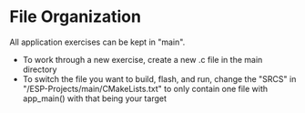 # File Organization

All application exercises can be kept in "main".

- To work through a new exercise, create a new .c file in the main directory
- To switch the file you want to build, flash, and run,
  change the "SRCS" in "/ESP-Projects/main/CMakeLists.txt" to only contain one file with app_main() with that being your target
